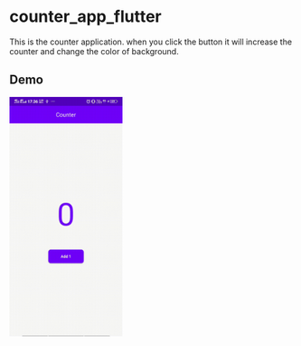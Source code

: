 # counter_app_flutter

This is the counter application.
when you click the button it will increase the counter and change the color of background.

## Demo

<img src="counter-app.gif" width="200">
